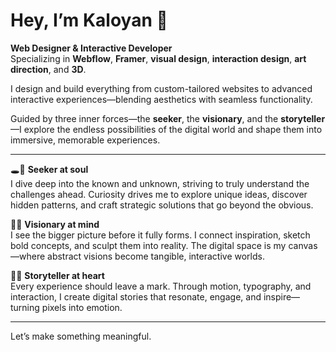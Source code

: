 # Hey, I’m Kaloyan 👋

**Web Designer & Interactive Developer**  
Specializing in **Webflow**, **Framer**, **visual design**, **interaction design**, **art direction**, and **3D**.

I design and build everything from custom-tailored websites to advanced interactive experiences—blending aesthetics with seamless functionality.

Guided by three inner forces—the **seeker**, the **visionary**, and the **storyteller**—I explore the endless possibilities of the digital world and shape them into immersive, memorable experiences.

---

🕳️🐇 **Seeker at soul**  
I dive deep into the known and unknown, striving to truly understand the challenges ahead. Curiosity drives me to explore unique ideas, discover hidden patterns, and craft strategic solutions that go beyond the obvious.

🍄🎩 **Visionary at mind**  
I see the bigger picture before it fully forms. I connect inspiration, sketch bold concepts, and sculpt them into reality. The digital space is my canvas—where abstract visions become tangible, interactive worlds.

🍵🐛 **Storyteller at heart**  
Every experience should leave a mark. Through motion, typography, and interaction, I create digital stories that resonate, engage, and inspire—turning pixels into emotion.

---

Let’s make something meaningful.
